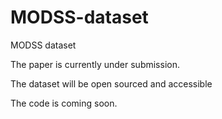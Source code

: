 # MODSS-dataset
MODSS dataset

The paper is currently under submission.

The dataset will be open sourced and accessible

The code is coming soon.
